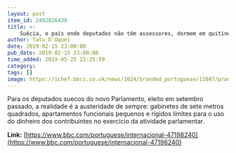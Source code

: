 ```yaml
---
layout: post
item_id: 2492826438
title: >-
    Suécia, o país onde deputados não têm assessores, dormem em quitinete e pagam pelo cafezinho
author: Tatu D'Oquei
date: 2019-02-15 23:00:00
pub_date: 2019-02-15 23:00:00
time_added: 2019-05-25 22:25:59
category: 
tags: []
image: https://ichef.bbci.co.uk/news/1024/branded_portuguese/110A7/production/_105599796_bbc.foto.deputado.per.arne.bandejao.parlamento.1.jpg
---
```


Para os deputados suecos do novo Parlamento, eleito em setembro passado, a realidade é a austeridade de sempre: gabinetes de sete metros quadrados, apartamentos funcionais pequenos e rígidos limites para o uso do dinheiro dos contribuintes no exercício da atividade parlamentar.

**Link:** [https://www.bbc.com/portuguese/internacional-47198240](https://www.bbc.com/portuguese/internacional-47198240)

